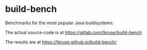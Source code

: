 # build-bench

Benchmarks for the most popular Java buildsystems.

The actual source-code is at https://gitlab.com/tkruse/build-bench 

The results are at https://tkruse.github.io/build-bench/
